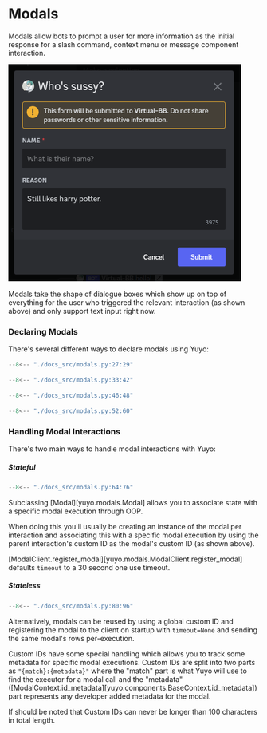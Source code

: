 # Modals

Modals allow bots to prompt a user for more information as the initial response
for a slash command, context menu or message component interaction.

![modal example](./images/modal_example.png)

Modals take the shape of dialogue boxes which show up on top of everything for
the user who triggered the relevant interaction (as shown above) and only
support text input right now.

### Declaring Modals

There's several different ways to declare modals using Yuyo:

```py
--8<-- "./docs_src/modals.py:27:29"
```

```py
--8<-- "./docs_src/modals.py:33:42"
```

```py
--8<-- "./docs_src/modals.py:46:48"
```

```py
--8<-- "./docs_src/modals.py:52:60"
```

### Handling Modal Interactions

There's two main ways to handle modal interactions with Yuyo:

##### Stateful

```py
--8<-- "./docs_src/modals.py:64:76"
```

Subclassing [Modal][yuyo.modals.Modal] allows you to associate state with a
specific modal execution through OOP.

When doing this you'll usually be creating an instance of the modal per
interaction and associating this with a specific modal execution by using
the parent interaction's custom ID as the modal's custom ID (as shown above).

[ModalClient.register_modal][yuyo.modals.ModalClient.register_modal] defaults
`timeout` to a 30 second one use timeout.

##### Stateless

```py
--8<-- "./docs_src/modals.py:80:96"
```

Alternatively, modals can be reused by using a global custom ID and registering the
modal to the client on startup with `timeout=None` and sending the same modal's
rows per-execution.

Custom IDs have some special handling which allows you to track some metadata
for specific modal executions. Custom IDs are split into two parts as
`"{match}:{metadata}"` where the "match" part is what Yuyo will use to find the
executor for a modal call and the "metadata"
([ModalContext.id_metadata][yuyo.components.BaseContext.id_metadata]) part
represents any developer added metadata for the modal.

If should be noted that Custom IDs can never be longer than 100 characters in
total length.
